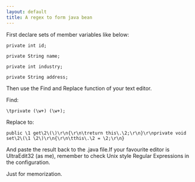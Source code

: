 ```yaml
---
layout: default
title: A regex to form java bean
---
```

First declare sets of member variables like below:

    private int id;

    private String name;

    private int industry;

    private String address;


Then use the Find and Replace function of your text editor.

Find:

    \tprivate (\w+) (\w+);


Replace to:

    public \1 get\2\(\)\r\n{\r\n\treturn this\.\2;\r\n}\r\nprivate void set\2\(\1 \2\)\r\n{\r\n\tthis\.\2 = \2;\r\n}


And paste the result back to the .java file.If your favourite editor is UltraEdit32 (as me), remember to check Unix style Regular Expressions in the configuration.

Just for memorization.

